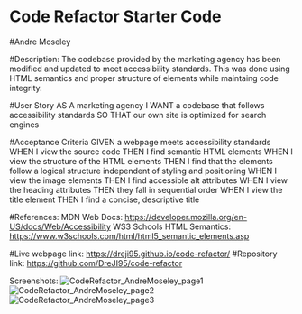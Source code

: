 # Code Refactor Starter Code 

#Andre Moseley 

#Description:
The codebase provided by the marketing agency has been modified and updated to meet accessibility standards. This was done using HTML semantics and proper structure of elements while maintaing code integrity.

#User Story
AS A marketing agency
I WANT a codebase that follows accessibility standards
SO THAT our own site is optimized for search engines

#Acceptance Criteria
GIVEN a webpage meets accessibility standards
WHEN I view the source code
THEN I find semantic HTML elements
WHEN I view the structure of the HTML elements
THEN I find that the elements follow a logical structure independent of styling and positioning
WHEN I view the image elements
THEN I find accessible alt attributes
WHEN I view the heading attributes
THEN they fall in sequential order
WHEN I view the title element
THEN I find a concise, descriptive title

#References:
MDN Web Docs: https://developer.mozilla.org/en-US/docs/Web/Accessibility
WS3 Schools HTML Semantics: https://www.w3schools.com/html/html5_semantic_elements.asp

#Live webpage link: https://dreji95.github.io/code-refactor/
#Repository link: https://github.com/DreJI95/code-refactor

Screenshots:
![CodeRefactor_AndreMoseley_page1](https://user-images.githubusercontent.com/76451565/109449165-c0a6f080-7a15-11eb-8792-eecb7a089c23.PNG)
![CodeRefactor_AndreMoseley_page2](https://user-images.githubusercontent.com/76451565/109449191-cc92b280-7a15-11eb-9cdd-26fb94948d82.PNG)
![CodeRefactor_AndreMoseley_page3](https://user-images.githubusercontent.com/76451565/109449195-cf8da300-7a15-11eb-9a86-93bd6559768c.PNG)
